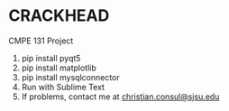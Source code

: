 # CRACKHEAD
CMPE 131 Project

1) pip install pyqt5
2) pip install matplotlib
3) pip install mysqlconnector
4) Run with Sublime Text
5) If problems, contact me at christian.consul@sjsu.edu
